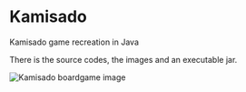 # Kamisado
Kamisado game recreation in Java

There is the source codes, the images and an executable jar.

![Kamisado boardgame image](https://1.bp.blogspot.com/-9fmVVeqQSLo/UN_f6y_oM-I/AAAAAAAAAWE/rD936aDWUQk/s1600/kamisado_in.png)
